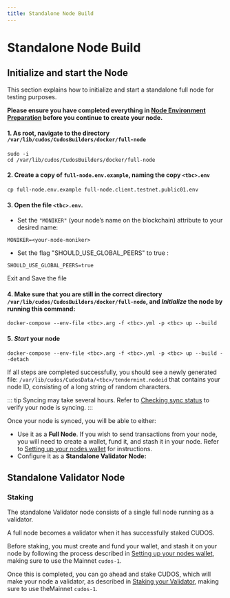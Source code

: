 ```yaml
---
title: Standalone Node Build
---
```


# Standalone Node Build

## Initialize and start the Node
This section explains how to initialize and start a standalone full node for testing purposes. 

**Please ensure you have completed everything in [Node Environment Preparation](/mainnet/build/mainnet-envprep.html) before you continue to create your node.**


#### 1. As root, navigate to the directory `/var/lib/cudos/CudosBuilders/docker/full-node`
```
sudo -i
cd /var/lib/cudos/CudosBuilders/docker/full-node
```
#### 2. Create a copy of `full-node.env.example`, naming the copy `<tbc>.env`
```
cp full-node.env.example full-node.client.testnet.public01.env
```
#### 3. Open the file `<tbc>.env`. 

- Set the `"MONIKER"` (your node’s name on the blockchain) attribute to your desired name:
```
MONIKER=<your-node-moniker>
```
- Set the flag "SHOULD_USE_GLOBAL_PEERS" to true :
```
SHOULD_USE_GLOBAL_PEERS=true
```
Exit and Save the file

#### 4. Make sure that you are still in the correct directory `/var/lib/cudos/CudosBuilders/docker/full-node`, and *Initialize* the node by running this command:
```
docker-compose --env-file <tbc>.arg -f <tbc>.yml -p <tbc> up --build
```

#### 5. *Start* your node
```
docker-compose --env-file <tbc>.arg -f <tbc>.yml -p <tbc> up --build --detach
```


If all steps are completed successfully, you should see a newly generated file: 
`/var/lib/cudos/CudosData/<tbc>/tendermint.nodeid`
that contains your node ID, consisting of a long string of random characters.

::: tip
Syncing may take several hours. Refer to [Checking sync status](/mainnet/sync-troubleshooting.html) to verify your node is syncing. 
::: 

 
Once your node is synced, you will be able to either:
- Use it as a **Full Node**. If you wish to send transactions from your node, you will need to create a wallet, fund it, and stash it in your node. Refer to [Setting up your nodes wallet](/mainnet/build/mainnet-fundnodes.html) for instructions.
- Configure it as a **Standalone Validator Node:**

## Standalone Validator Node
### Staking
The standalone Validator node consists of a single full node running as a validator. 

A full node becomes a validator when it has successfully staked CUDOS.

Before staking, you must create and fund your wallet, and stash it on your node by following the process described in [Setting up your nodes wallet](/mainnet/build/mainnet-fundnodes.html), making sure to use the Mainnet `cudos-1`.

Once this is completed, you can go ahead and stake CUDOS, which will make your node a validator, as described in [Staking your Validator](/mainnet/build/mainnet-fundnodes.html#staking-your-validator), making sure to use theMainnet `cudos-1`.